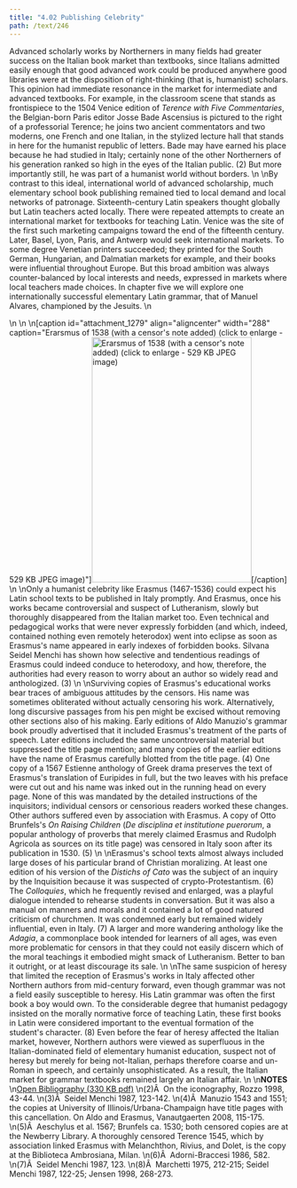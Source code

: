 ```yaml
---
title: "4.02 Publishing Celebrity"
path: /text/246
---
```

Advanced scholarly works by Northerners in many fields had greater success on the Italian book market than textbooks, since Italians admitted easily enough that good advanced work could be produced anywhere good libraries were at the disposition of right-thinking (that is, humanist) scholars. This opinion had immediate resonance in the market for intermediate and advanced textbooks. For example, in the classroom scene that stands as frontispiece to the 1504 Venice edition of <em>Terence with Five Commentaries</em>, the Belgian-born Paris editor Josse Bade Ascensius is pictured to the right of a professorial Terence; he joins two ancient commentators and two moderns, one French and one Italian, in the stylized lecture hall that stands in here for the humanist republic of letters. Bade may have earned his place because he had studied in Italy; certainly none of the other Northerners of his generation ranked so high in the eyes of the Italian public. (2) But more importantly still, he was part of a humanist world without borders.\n\nBy contrast to this ideal, international world of advanced scholarship, much elementary school book publishing remained tied to local demand and local networks of patronage. Sixteenth-century Latin speakers thought globally but Latin teachers acted locally. There were repeated attempts to create an international market for textbooks for teaching Latin. Venice was the site of the first such marketing campaigns toward the end of the fifteenth century. Later, Basel, Lyon, Paris, and Antwerp would seek international markets. To some degree Venetian printers succeeded; they printed for the South German, Hungarian, and Dalmatian markets for example, and their books were influential throughout Europe. But this broad ambition was always counter-balanced by local interests and needs, expressed in markets where local teachers made choices. In chapter five we will explore one internationally successful elementary Latin grammar, that of Manuel Alvares, championed by the Jesuits.\n<p style="text-align: center;"></p>\n\n\n[caption id="attachment_1279" align="aligncenter" width="288" caption="Erarsmus of 1538 (with a censor&#39;s note added) (click to enlarge - 529 KB JPEG image)"]<a rel="pop-up" href="http://www.humanismforsale.org/text/images_full/4.00_Chapter_Four/HFS_096.01.jpg"><img class="size-full wp-image-1279   " title="HFS_096.01-thumb" src="http://www.humanismforsale.org/text/wp-content/uploads/2008/09/HFS_096.01-thumb.jpg" alt="Erarsmus of 1538 (with a censor's note added) (click to enlarge - 529 KB JPEG image)" width="288" height="442" /></a>[/caption]\n\nOnly a humanist celebrity like Erasmus (1467-1536) could expect his Latin school texts to be published in Italy promptly. And Erasmus, once his works became controversial and suspect of Lutheranism, slowly but thoroughly disappeared from the Italian market too. Even technical and pedagogical works that were never expressly forbidden (and which, indeed, contained nothing even remotely heterodox) went into eclipse as soon as Erasmus's name appeared in early indexes of forbidden books. Silvana Seidel Menchi has shown how selective and tendentious readings of Erasmus could indeed conduce to heterodoxy, and how, therefore, the authorities had every reason to worry about an author so widely read and anthologized. (3)\n\nSurviving copies of Erasmus's educational works bear traces of ambiguous attitudes by the censors. His name was sometimes obliterated without actually censoring his work. Alternatively, long discursive passages from his pen might be excised without removing other sections also of his making. Early editions of Aldo Manuzio's grammar book proudly advertised that it included Erasmus's treatment of the parts of speech. Later editions included the same uncontroversial material but suppressed the title page mention; and many copies of the earlier editions have the name of Erasmus carefully blotted from the title page. (4) One copy of a 1567 Estienne anthology of Greek drama preserves the text of Erasmus's translation of Euripides in full, but the two leaves with his preface were cut out and his name was inked out in the running head on every page. None of this was mandated by the detailed instructions of the inquisitors; individual censors or censorious readers worked these changes. Other authors suffered even by association with Erasmus. A copy of Otto Brunfels's <em>On Raising Children</em> (<em>De disciplina et institutione puerorum</em>, a popular anthology of proverbs that merely claimed Erasmus and Rudolph Agricola as sources on its title page) was censored in Italy soon after its publication in 1530. (5)\n\nErasmus's school texts almost always included large doses of his particular brand of Christian moralizing. At least one edition of his version of the <em>Distichs of Cato</em> was the subject of an inquiry by the Inquisition because it was suspected of crypto-Protestantism. (6) The <em>Colloquies</em>, which he frequently revised and enlarged, was a playful dialogue intended to rehearse students in conversation. But it was also a manual on manners and morals and it contained a lot of good natured criticism of churchmen. It was condemned early but remained widely influential, even in Italy. (7) A larger and more wandering anthology like the <em>Adagia</em>, a commonplace book intended for learners of all ages, was even more problematic for censors in that they could not easily discern which of the moral teachings it embodied might smack of Lutheranism. Better to ban it outright, or at least discourage its sale.\n\nThe same suspicion of heresy that limited the reception of Erasmus's works in Italy affected other Northern authors from mid-century forward, even though grammar was not a field easily susceptible to heresy. His Latin grammar was often the first book a boy would own. To the considerable degree that humanist pedagogy insisted on the morally normative force of teaching Latin, these first books in Latin were considered important to the eventual formation of the student's character. (8) Even before the fear of heresy affected the Italian market, however, Northern authors were viewed as superfluous in the Italian-dominated field of elementary humanist education, suspect not of heresy but merely for being not-Italian, perhaps therefore coarse and un-Roman in speech, and certainly unsophisticated. As a result, the Italian market for grammar textbooks remained largely an Italian affair.\n\n<strong>NOTES</strong>\n<a href="http://www.humanismforsale.org/bibliography.pdf" target="new">Open Bibliography (330 KB pdf)</a>\n(2)Â  On the iconography, Rozzo 1998, 43-44.\n(3)Â  Seidel Menchi 1987, 123-142.\n(4)Â  Manuzio 1543 and 1551; the copies at University of Illinois/Urbana-Champaign have title pages with this cancellation. On Aldo and Erasmus, Vanautgaerten 2008, 115-175.\n(5)Â  Aeschylus et al. 1567; Brunfels ca. 1530; both censored copies are at the Newberry Library. A thoroughly censored Terence 1545, which by association linked Erasmus with Melanchthon, Rivius, and Dolet, is the copy at the Biblioteca Ambrosiana, Milan.\n(6)Â  Adorni-Braccesi 1986, 582.\n(7)Â  Seidel Menchi 1987, 123.\n(8)Â  Marchetti 1975, 212-215; Seidel Menchi 1987, 122-25; Jensen 1998, 268-273.
